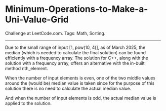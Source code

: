 # Minimum-Operations-to-Make-a-Uni-Value-Grid
Challenge at LeetCode.com. Tags: Math, Sorting.

------------------------------------------------------------------------------------------------------------------------------------------------------------------------

Due to the small range of input [1, pow(10, 4)], as of March 2025, the median (which is needed to calculate the final solution) can be found efficiently with a frequency array. The solution for C++, along with the solution with a frequency array, offers an alternative with the in-built method nth_element. 

When the number of input elements is even, one of the two middle values around the (would be) median value is taken since for the purpose of this solution there is no need to calculate the actual median value.

And when the number of input elements is odd, the actual median value is applied to the solution.

